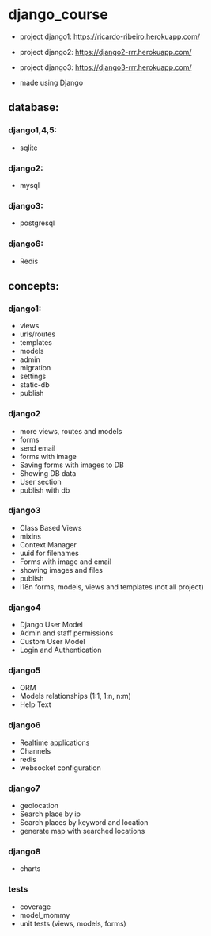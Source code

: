 # django_course
- project django1: https://ricardo-ribeiro.herokuapp.com/
- project django2: https://django2-rrr.herokuapp.com/
- project django3: https://django3-rrr.herokuapp.com/

- made using Django

## database:

### django1,4,5:
- sqlite

### django2: 
- mysql

### django3: 
- postgresql

### django6: 
- Redis

## concepts: 

### django1:
- views
- urls/routes
- templates
- models
- admin
- migration
- settings
- static-db
- publish

### django2
- more views, routes and models
- forms
- send email
- forms with image
- Saving forms with images to DB
- Showing DB data 
- User section
- publish with db

### django3
- Class Based Views
- mixins
- Context Manager
- uuid for filenames
- Forms with image and email
- showing images and files
- publish
- i18n forms, models, views and templates (not all project) 

### django4
- Django User Model
- Admin and staff permissions
- Custom User Model
- Login and Authentication

### django5
- ORM
- Models relationships (1:1, 1:n, n:m)
- Help Text

### django6
- Realtime applications
- Channels
- redis
- websocket configuration

### django7
- geolocation
- Search place by ip
- Search places by keyword and location
- generate map with searched locations

### django8
- charts

### tests
- coverage
- model_mommy
- unit tests (views, models, forms)
